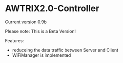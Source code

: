 # AWTRIX2.0-Controller
Current version 0.9b

Please note: This is a Beta Version!


Features:
 - reduceing the data traffic between Server and Client
 - WiFiManager is implemented
